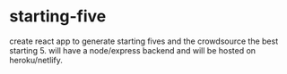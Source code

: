 # starting-five

create react app to generate starting fives and the crowdsource the best starting 5. will have a node/express backend and will be hosted on heroku/netlify. 
